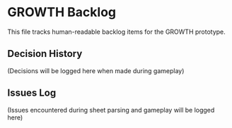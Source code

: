 # GROWTH Backlog

This file tracks human-readable backlog items for the GROWTH prototype.

## Decision History

(Decisions will be logged here when made during gameplay)

## Issues Log

(Issues encountered during sheet parsing and gameplay will be logged here)